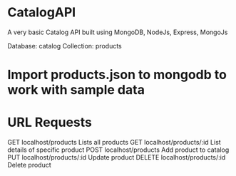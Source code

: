 # CatalogAPI
A very basic Catalog API built using MongoDB, NodeJs, Express, MongoJs

Database: catalog
Collection: products

# Import products.json to mongodb to work with sample data

# URL Requests
GET     localhost/products            Lists all products
GET     localhost/products/:id        List details of specific product
POST    localhost/products            Add product to catalog 
PUT     localhost/products/:id        Update product 
DELETE  localhost/products/:id        Delete product


